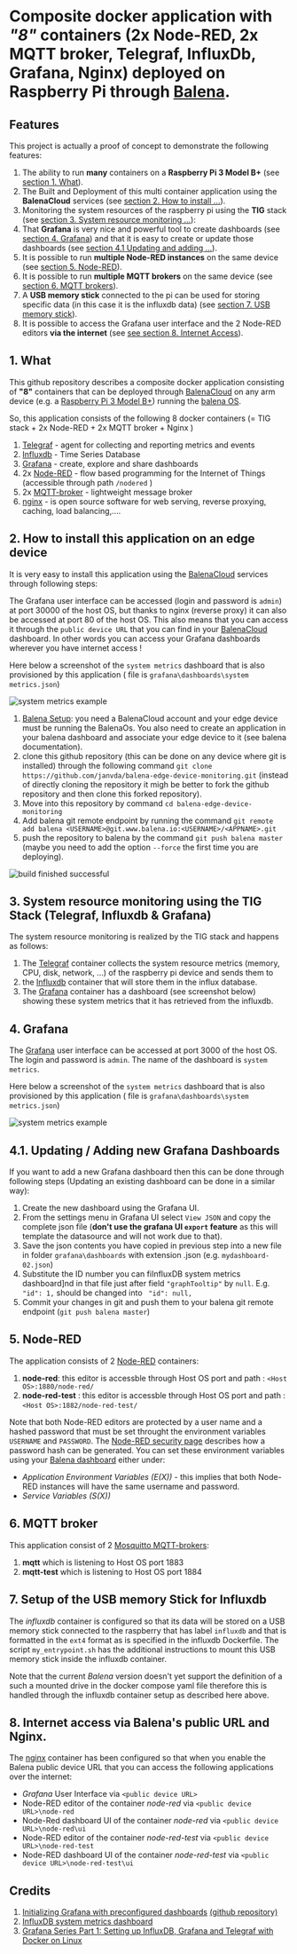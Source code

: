 # Composite docker application with _"8"_ containers (2x Node-RED, 2x MQTT broker, Telegraf, InfluxDb, Grafana, Nginx) deployed on Raspberry Pi through [Balena](https://www.balena.io).

## Features
This project is actually a proof of concept to demonstrate the following features:
1. The ability to run **many** containers on a **Raspberry Pi 3 Model B+** (see [section 1. What](#1-what)).
2. The Built and Deployment of this multi container application using the **BalenaCloud** services (see [section 2. How to install ...](#2-how-to-install-this-application-on-an-edge-device)).
3. Monitoring the system resources of the raspberry pi using the **TIG** stack (see [section 3. System resource monitoring ...](#3-system-resource-monitoring-using-the-tig-stack-telegraf-influxdb--grafana)):
4. That **Grafana** is very nice and powerful tool to create dashboards  (see [section 4. Grafana](#4-grafana)) and that it is easy to create or update those dashboards (see [section 4.1 Updating and adding ...](#41-updating--adding-new-grafana-dashboards)).
5. It is possible to run **multiple Node-RED instances** on the same device (see [section 5. Node-RED](#5-node-red)).
6. It is possible to run **multiple MQTT brokers** on the same device (see [section 6. MQTT brokers](#6-mqtt-broker)).
7. A **USB memory stick** connected to the pi can be used for storing specific data (in this case it is the influxdb data) (see [section 7. USB memory stick](#7-setup-of-the-usb-memory-stick-for-influxdb)).
8. It is possible to access the Grafana user interface and the 2 Node-RED editors **via the internet** (see [see section 8. Internet Access](#8-internet-access-via-balenas-public-url-and-nginx)).

## 1. What
This github repository describes a composite docker application consisting of **"8"** containers that can be deployed through [BalenaCloud](https://www.balena.io/) on any arm device (e.g. a [Raspberry Pi 3 Model B+](https://www.raspberrypi.org/products/raspberry-pi-3-model-b-plus/)) running the [balena OS](https://www.balena.io/os/).     

So, this application consists of the following 8 docker containers (= TIG stack + 2x Node-RED + 2x MQTT broker +  Nginx )
1. [Telegraf](https://www.influxdata.com/time-series-platform/telegraf/) - agent for collecting and reporting metrics and events
2. [Influxdb](https://www.influxdata.com/) - Time Series Database
3. [Grafana](https://grafana.com/) - create, explore and share dashboards
4. 2x [Node-RED](https://nodered.org/) - flow based programming for the Internet of Things (accessible through path `/nodered` )
5. 2x [MQTT-broker](https://mosquitto.org/) - lightweight message broker
4. [nginx](http://nginx.org/en/docs/) - is open source software for web serving, reverse proxying, caching, load balancing,....


## 2. How to install this application on an edge device
It is very easy to install this application using the [BalenaCloud](https://www.balena.io/) services through following steps:

The Grafana user interface can be accessed (login and password is `admin`) at port 30000 of the host OS, but thanks to nginx (reverse proxy) it can also be accessed at port 80 of the host OS.  This also means that you can access it through the `public device URL` that you can find in your [BalenaCloud](https://www.balena.io/) dashboard.  In other words you can access your Grafana dashboards wherever you have internet access !

Here below a screenshot of the `system metrics` dashboard that is also provisioned by this application ( file is `grafana\dashboards\system metrics.json`)

![system metrics example](./system_metrics_dashboard.png)

1. [Balena Setup](https://www.balena.io/): you need a BalenaCloud account and your edge device must be running the BalenaOs.  You also need to create an application in your balena dashboard and associate your edge device to it (see balena documentation).
2. clone this github repository (this can be done on any device where git is installed) through the following command `git clone https://github.com/janvda/balena-edge-device-monitoring.git` (instead of directly cloning the repository it migh be better to fork the github repository and then clone this forked repository).
3. Move into this repository by command `cd balena-edge-device-monitoring`
4. Add balena git remote endpoint by running the command `git remote add balena <USERNAME>@git.www.balena.io:<USERNAME>/<APPNAME>.git`
5. push the repository to balena by the command `git push balena master` (maybe you need to add the option `--force` the first time you are deploying).

![build finished successful](./build%20finished%20successful.png)

## 3. System resource monitoring using the TIG Stack (Telegraf, Influxdb & Grafana)
The system resource monitoring is realized by the TIG stack and happens as follows:
1. The [Telegraf](https://www.influxdata.com/time-series-platform/telegraf/) container collects the system resource metrics (memory, CPU, disk, network, ...) of the raspberry pi device and sends them to 
2. the [Influxdb](https://www.influxdata.com/) container that will store them in the influx database.  
3. The [Grafana](https://grafana.com/) container has a dashboard (see screenshot below) showing these system metrics that it has retrieved from the influxdb.

## 4. Grafana
The [Grafana](https://grafana.com/) user interface can be accessed at port 3000 of the host OS.
The login and password is `admin`.
The name of the dashboard is `system metrics`.

Here below a screenshot of the `system metrics` dashboard that is also provisioned by this application ( file is `grafana\dashboards\system metrics.json`)

![system metrics example](./system_metrics_dashboard.png)

## 4.1. Updating / Adding new Grafana Dashboards

If you want to add a new Grafana dashboard then this can be done through following steps (Updating an existing dashboard can be done in a similar way):

1. Create the new dashboard using the Grafana UI.
2. From the settings menu in Grafana UI select `View JSON` and copy the complete json file (**don't use the grafana UI `export` feature** as this will template the datasource and will not work due to that).
3. Save the json contents you have copied in previous step into a new file in folder `grafana\dashboards` with extension .json  (e.g. `mydashboard-02.json`)
4. Substitute the ID number you can fiInfluxDB system metrics dashboard]nd in that file just after field `"graphTooltip"` by `null`.  E.g. ` "id": 1,` should be changed into ` "id": null,`
5. Commit your changes in git and push them to your balena git remote endpoint (`git push balena master`)

## 5. Node-RED
The application consists of 2 [Node-RED](https://nodered.org/) containers: 
1. **node-red**: this editor is accessble through Host OS port and path : `<Host OS>:1880/node-red/`
2. **node-red-test** : this editor is accessble through Host OS port and path : `<Host OS>:1882/node-red-test/`

Note that both Node-RED editors are protected by a user name and a hashed password that must be set throught the environment variables `USERNAME` and  `PASSWORD`. The [Node-RED security page](https://nodered.org/docs/security) describes how a password hash can be generated.  You can set these environment variables using your [Balena dashboard](https://dashboard.balena-cloud.com) either under:
- *Application Environment Variables (E(X))* - this implies that both Node-RED instances will have the same username and password.
- *Service Variables (S(X))*



## 6. MQTT broker
This application consist of 2 [Mosquitto MQTT-brokers](https://mosquitto.org/):
1. **mqtt** which is listening to Host OS port 1883
2. **mqtt-test** which is listening to Host OS port 1884

## 7. Setup of the USB memory Stick for Influxdb
The *influxdb* container is configured so that its data will be stored on a USB memory stick connected to the raspberry that has label `influxdb` and that is formatted in the `ext4` format as is specified in the influxdb Dockerfile.
The script `my_entrypoint.sh` has the additional instructions to mount this USB memory stick inside the influxdb container.

Note that the current *Balena* version doesn't yet support the definition of a such a mounted drive in the docker compose yaml file therefore this is handled through the influxdb container setup as described here above.

## 8. Internet access via Balena's public URL and Nginx.
The [nginx](http://nginx.org/en/docs/) container has been configured so that when you enable the Balena public device URL that you can access the following applications over the internet:
- *Grafana* User Interface via `<public device URL>`
- Node-RED editor of the container *node-red* via `<public device URL>\node-red`
- Node-Red dashboard UI of the container *node-red* via `<public device URL>\node-red\ui`
- Node-RED editor of the container *node-red-test* via `<public device URL>\node-red-test`
- Node-RED dashboard UI of the container *node-red-test* via `<public device URL>\node-red-test\ui`


## Credits
1. [Initializing Grafana with preconfigured dashboards](https://ops.tips/blog/initialize-grafana-with-preconfigured-dashboards/)  [(github repository)](https://github.com/cirocosta/sample-grafana)
2. [InfluxDB system metrics dashboard](https://grafana.com/dashboards/1138)
3. [Grafana Series Part 1: Setting up InfluxDB, Grafana and Telegraf with Docker on Linux](https://blog.linuxserver.io/2017/11/25/how-to-monitor-your-server-using-grafana-influxdb-and-telegraf/)
